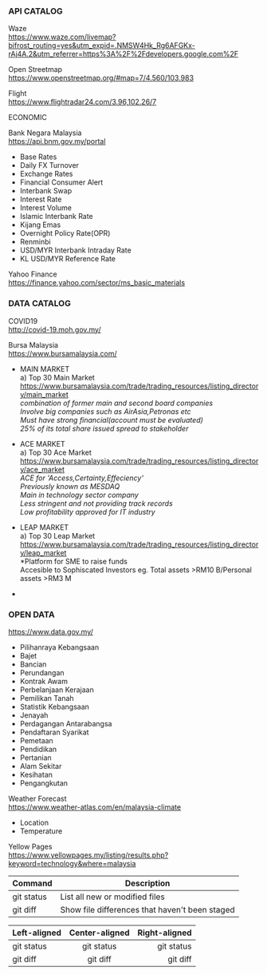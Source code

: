 ### API CATALOG

Waze<br/>
https://www.waze.com/livemap?bifrost_routing=yes&utm_expid=.NMSW4Hk_Rg6AFGKx-rAj4A.2&utm_referrer=https%3A%2F%2Fdevelopers.google.com%2F<br/>

Open Streetmap<br/>
https://www.openstreetmap.org/#map=7/4.560/103.983<br/>

Flight<br/>
https://www.flightradar24.com/3.96,102.26/7<br/>

ECONOMIC 

Bank Negara Malaysia<br/> 
https://api.bnm.gov.my/portal
- Base Rates
- Daily FX Turnover
- Exchange Rates
- Financial Consumer Alert
- Interbank Swap
- Interest Rate
- Interest Volume
- Islamic Interbank Rate
- Kijang Emas
- Overnight Policy Rate(OPR)
- Renminbi
- USD/MYR Interbank Intraday Rate
- KL USD/MYR Reference Rate


Yahoo Finance<br/>
https://finance.yahoo.com/sector/ms_basic_materials

### DATA CATALOG

COVID19<br/>
http://covid-19.moh.gov.my/

Bursa Malaysia<br/>
https://www.bursamalaysia.com/
- MAIN MARKET<br/>
a) Top 30 Main Market<br/> https://www.bursamalaysia.com/trade/trading_resources/listing_directory/main_market<br/>
*combination of former main and second board companies<br/>
Involve big companies such as AirAsia,Petronas etc<br/>
Must have strong financial(account must be evaluated)<br/>
25% of its total share issued spread to stakeholder*

- ACE MARKET<br/>
a) Top 30 Ace Market<br/>
https://www.bursamalaysia.com/trade/trading_resources/listing_directory/ace_market<br/>
*ACE for 'Access,Certainty,Effeciency'<br/>
Previously known as MESDAQ<br/>
Main in technology sector company<br/>
Less stringent and not providing track records<br/>
Low profitability approved for IT industry<br/>*

- LEAP MARKET<br/>
a) Top 30 Leap Market<br/>
https://www.bursamalaysia.com/trade/trading_resources/listing_directory/leap_market<br/>
*Platform for SME to raise funds<br/>
Accesible to Sophiscated Investors eg. Total assets >RM10 B/Personal assets >RM3 M<br/>
*

### OPEN DATA
https://www.data.gov.my/
- Pilihanraya Kebangsaan
- Bajet
- Bancian
- Perundangan
- Kontrak Awam
- Perbelanjaan Kerajaan
- Pemilikan Tanah
- Statistik Kebangsaan 
- Jenayah
- Perdagangan Antarabangsa
- Pendaftaran Syarikat
- Pemetaan
- Pendidikan
- Pertanian
- Alam Sekitar
- Kesihatan
- Pengangkutan

Weather Forecast<br/>
https://www.weather-atlas.com/en/malaysia-climate
- Location
- Temperature

Yellow Pages<br/>
https://www.yellowpages.my/listing/results.php?keyword=technology&where=malaysia

| Command | Description |
| --- | --- |
| git status | List all new or modified files |
| git diff | Show file differences that haven't been staged |


| Left-aligned | Center-aligned | Right-aligned |
| :---         |     :---:      |          ---: |
| git status   | git status     | git status    |
| git diff     | git diff       | git diff      |
